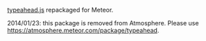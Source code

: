 <a href="http://twitter.github.io/typeahead.js/">typeahead.js<a> repackaged for Meteor.

2014/01/23: this package is removed from Atmosphere. Please use <a href="https://atmosphere.meteor.com/package/typeahead">https://atmosphere.meteor.com/package/typeahead</a>.
